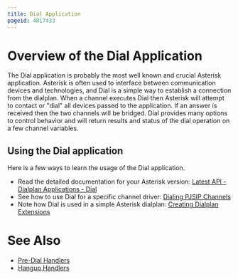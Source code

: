 ```yaml
---
title: Dial Application
pageid: 4817433
---
```


Overview of the Dial Application
================================

The Dial application is probably the most well known and crucial Asterisk application. Asterisk is often used to interface between communication devices and technologies, and Dial is a simple way to establish a connection from the dialplan. When a channel executes Dial then Asterisk will attempt to contact or "dial" all devices passed to the application. If an answer is received then the two channels will be bridged. Dial provides many options to control behavior and will return results and status of the dial operation on a few channel variables.

Using the Dial application
--------------------------

Here is a few ways to learn the usage of the Dial application.

* Read the detailed documentation for your Asterisk version: [Latest API - Dialplan Applications - Dial](/Latest_API/API_Documentation/Dialplan_Applications/Dial)
* See how to use Dial for a specific channel driver: [Dialing PJSIP Channels](/Configuration/Channel-Drivers/SIP/Configuring-res_pjsip/Dialing-PJSIP-Channels)
* Note how Dial is used in a simple Asterisk dialplan: [Creating Dialplan Extensions](/Deployment/Basic-PBX-Functionality/Creating-Dialplan-Extensions)

See Also
========

* [Pre-Dial Handlers](/Configuration/Dialplan/Subroutines/Pre-Dial-Handlers)
* [Hangup Handlers](/Configuration/Dialplan/Subroutines/Hangup-Handlers)
